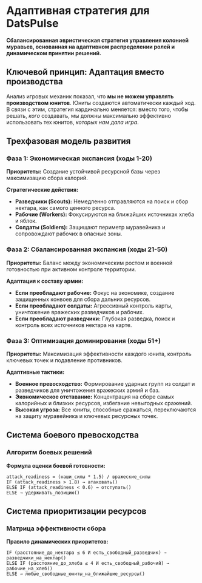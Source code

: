 # Адаптивная стратегия для DatsPulse

**Сбалансированная эвристическая стратегия управления колонией муравьев, основанная на адаптивном распределении ролей и динамическом принятии решений.**

## Ключевой принцип: Адаптация вместо производства

Анализ игровых механик показал, что **мы не можем управлять производством юнитов**. Юниты создаются автоматически каждый ход. В связи с этим, стратегия кардинально меняется: вместо того, чтобы решать, *кого* создавать, мы должны максимально эффективно использовать тех юнитов, *которых нам дала игра*.

## Трехфазовая модель развития

### Фаза 1: Экономическая экспансия (ходы 1-20)

**Приоритеты:** Создание устойчивой ресурсной базы через максимизацию сбора калорий.

**Стратегические действия:**
- **Разведчики (Scouts):** Немедленно отправляются на поиск и сбор нектара, как самого ценного ресурса.
- **Рабочие (Workers):** Фокусируются на ближайших источниках хлеба и яблок.
- **Солдаты (Soldiers):** Защищают периметр муравейника и сопровождают рабочих в опасные зоны.

### Фаза 2: Сбалансированная экспансия (ходы 21-50)

**Приоритеты:** Баланс между экономическим ростом и военной готовностью при активном контроле территории.

**Адаптация к составу армии:**
- **Если преобладают рабочие:** Фокус на экономике, создание защищенных конвоев для сбора дальних ресурсов.
- **Если преобладают солдаты:** Агрессивный контроль карты, уничтожение вражеских разведчиков и рабочих.
- **Если преобладают разведчики:** Глубокая разведка, поиск и контроль всех источников нектара на карте.

### Фаза 3: Оптимизация доминирования (ходы 51+)

**Приоритеты:** Максимизация эффективности каждого юнита, контроль ключевых точек и подавление противников.

**Адаптивные тактики:**
- **Военное превосходство:** Формирование ударных групп из солдат и разведчиков для уничтожения вражеских армий и баз.
- **Экономическое отставание:** Концентрация на сборе самых калорийных и близких ресурсов, избегание невыгодных сражений.
- **Высокая угроза:** Все юниты, способные сражаться, переключаются на защиту муравейника и ключевых ресурсных точек.

## Система боевого превосходства

### Алгоритм боевых решений

**Формула оценки боевой готовности:**
```
attack_readiness = (наши_силы * 1.5) / вражеские_силы
IF (attack_readiness > 1.8) → атаковать()
ELSE IF (attack_readiness < 0.6) → отступать()
ELSE → удерживать_позицию()
```

## Система приоритизации ресурсов

### Матрица эффективности сбора

**Правило динамических приоритетов:**
```
IF (расстояние_до_нектара ≤ 6 И есть_свободный_разведчик) → разведчики_на_нектар()
ELSE IF (расстояние_до_хлеба ≤ 4 И есть_свободный_рабочий) → рабочие_на_хлеб()
ELSE → любые_свободные_юниты_на_ближайшие_ресурсы()
```
